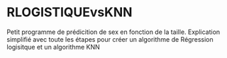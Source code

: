 # RLOGISTIQUEvsKNN
Petit programme de prédicition de sex en fonction de la taille.
Explication simplifié avec toute les étapes pour créer un algorithme de Régression logisitque et un algorithme KNN

